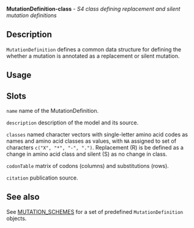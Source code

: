 





**MutationDefinition-class** - *S4 class defining replacement and silent mutation definitions*

Description
--------------------

`MutationDefinition` defines a common data structure for defining the whether
a mutation is annotated as a replacement or silent mutation.

Usage
--------------------



Slots
-------------------



`name`
name of the MutationDefinition.


`description`
description of the model and its source.


`classes`
named character vectors with single-letter amino acid codes as names
and amino acid classes as values, with `NA` assigned to set of 
characters `c("X", "*", "-", ".")`. Replacement (R) is be 
defined as a change in amino acid class and silent (S) as no 
change in class.


`codonTable`
matrix of codons (columns) and substitutions (rows).


`citation`
publication source.





See also
-------------------

See [MUTATION_SCHEMES](MUTATION_SCHEMES.md) for a set of predefined `MutationDefinition` objects.



